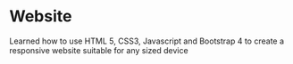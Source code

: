 # Website
Learned how to use HTML 5, CSS3, Javascript and Bootstrap 4 to create a responsive website suitable for any sized device
